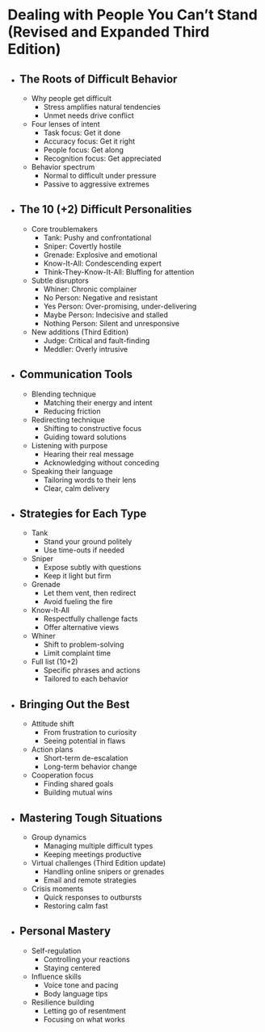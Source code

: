 # Dealing with People You Can’t Stand (Revised and Expanded Third Edition)

- ## The Roots of Difficult Behavior

  - Why people get difficult
    - Stress amplifies natural tendencies
    - Unmet needs drive conflict
  - Four lenses of intent
    - Task focus: Get it done
    - Accuracy focus: Get it right
    - People focus: Get along
    - Recognition focus: Get appreciated
  - Behavior spectrum
    - Normal to difficult under pressure
    - Passive to aggressive extremes
- ## The 10 (+2) Difficult Personalities

  - Core troublemakers
    - Tank: Pushy and confrontational
    - Sniper: Covertly hostile
    - Grenade: Explosive and emotional
    - Know-It-All: Condescending expert
    - Think-They-Know-It-All: Bluffing for attention
  - Subtle disruptors
    - Whiner: Chronic complainer
    - No Person: Negative and resistant
    - Yes Person: Over-promising, under-delivering
    - Maybe Person: Indecisive and stalled
    - Nothing Person: Silent and unresponsive
  - New additions (Third Edition)
    - Judge: Critical and fault-finding
    - Meddler: Overly intrusive
- ## Communication Tools

  - Blending technique
    - Matching their energy and intent
    - Reducing friction
  - Redirecting technique
    - Shifting to constructive focus
    - Guiding toward solutions
  - Listening with purpose
    - Hearing their real message
    - Acknowledging without conceding
  - Speaking their language
    - Tailoring words to their lens
    - Clear, calm delivery
- ## Strategies for Each Type

  - Tank
    - Stand your ground politely
    - Use time-outs if needed
  - Sniper
    - Expose subtly with questions
    - Keep it light but firm
  - Grenade
    - Let them vent, then redirect
    - Avoid fueling the fire
  - Know-It-All
    - Respectfully challenge facts
    - Offer alternative views
  - Whiner
    - Shift to problem-solving
    - Limit complaint time
  - Full list (10+2)
    - Specific phrases and actions
    - Tailored to each behavior
- ## Bringing Out the Best

  - Attitude shift
    - From frustration to curiosity
    - Seeing potential in flaws
  - Action plans
    - Short-term de-escalation
    - Long-term behavior change
  - Cooperation focus
    - Finding shared goals
    - Building mutual wins
- ## Mastering Tough Situations

  - Group dynamics
    - Managing multiple difficult types
    - Keeping meetings productive
  - Virtual challenges (Third Edition update)
    - Handling online snipers or grenades
    - Email and remote strategies
  - Crisis moments
    - Quick responses to outbursts
    - Restoring calm fast
- ## Personal Mastery

  - Self-regulation
    - Controlling your reactions
    - Staying centered
  - Influence skills
    - Voice tone and pacing
    - Body language tips
  - Resilience building
    - Letting go of resentment
    - Focusing on what works
